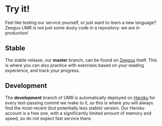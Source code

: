 # Try it!
Feel like testing our service yourself, or just want to learn a new language? Zeeguu UMR is not just some dusty code in a repository: we are in production!

## Stable
The stable release, our **master** branch, can be found on [Zeeguu](https://www.zeeguu.unibe.ch) itself. This is where you can also practice with exercises based on your reading experience, and track your progress.

## Development
The **development** branch of UMR is automatically deployed on [Heroku](https://zeeguu-umr.herokuapp.com/debug_login) for every test-passing commit we make to it, so this is where you will always find the most-recent (but potentially less stable) version. Our Heroku account is a free one, with a significantly limited amount of memory and speed, so do not expect fast service there.